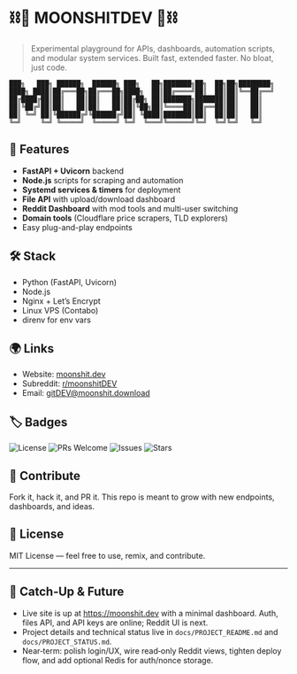 # ⛓️🌙 MOONSHITDEV 🌙⛓️

> Experimental playground for APIs, dashboards, automation scripts, and modular system services.
> Built fast, extended faster. No bloat, just code.

```
███╗   ███╗ ██████╗  ██████╗ ███╗   ██╗███████╗██╗  ██╗██╗████████╗
████╗ ████║██╔═══██╗██╔═══██╗████╗  ██║██╔════╝██║  ██║██║╚══██╔══╝
██╔████╔██║██║   ██║██║   ██║██╔██╗ ██║███████╗███████║██║   ██║   
██║╚██╔╝██║██║   ██║██║   ██║██║╚██╗██║╚════██║██╔══██║██║   ██║   
██║ ╚═╝ ██║╚██████╔╝╚██████╔╝██║ ╚████║███████║██║  ██║██║   ██║   
╚═╝     ╚═╝ ╚═════╝  ╚═════╝ ╚═╝  ╚═══╝╚══════╝╚═╝  ╚═╝╚═╝   ╚═╝   
```

## 🚀 Features

* **FastAPI + Uvicorn** backend
* **Node.js** scripts for scraping and automation
* **Systemd services & timers** for deployment
* **File API** with upload/download dashboard
* **Reddit Dashboard** with mod tools and multi-user switching
* **Domain tools** (Cloudflare price scrapers, TLD explorers)
* Easy plug-and-play endpoints

## 🛠️ Stack

* Python (FastAPI, Uvicorn)
* Node.js
* Nginx + Let’s Encrypt
* Linux VPS (Contabo)
* direnv for env vars

## 🌍 Links

* Website: [moonshit.dev](https://moonshit.dev)
* Subreddit: [r/moonshitDEV](https://reddit.com/r/moonshitDEV)
* Email: [gitDEV@moonshit.download](mailto:gitDEV@moonshit.download)

## 🏷️ Badges

![License](https://img.shields.io/badge/license-MIT-green)
![PRs Welcome](https://img.shields.io/badge/PRs-welcome-blue)
![Issues](https://img.shields.io/github/issues/moonshitDEV/moonshitDEV)
![Stars](https://img.shields.io/github/stars/moonshitDEV/moonshitDEV?style=social)

## 🤝 Contribute

Fork it, hack it, and PR it. This repo is meant to grow with new endpoints, dashboards, and ideas.

## 📜 License

MIT License — feel free to use, remix, and contribute.

---

## 🔄 Catch‑Up & Future

- Live site is up at https://moonshit.dev with a minimal dashboard. Auth, files API, and API keys are online; Reddit UI is next.
- Project details and technical status live in `docs/PROJECT_README.md` and `docs/PROJECT_STATUS.md`.
- Near‑term: polish login/UX, wire read‑only Reddit views, tighten deploy flow, and add optional Redis for auth/nonce storage.
